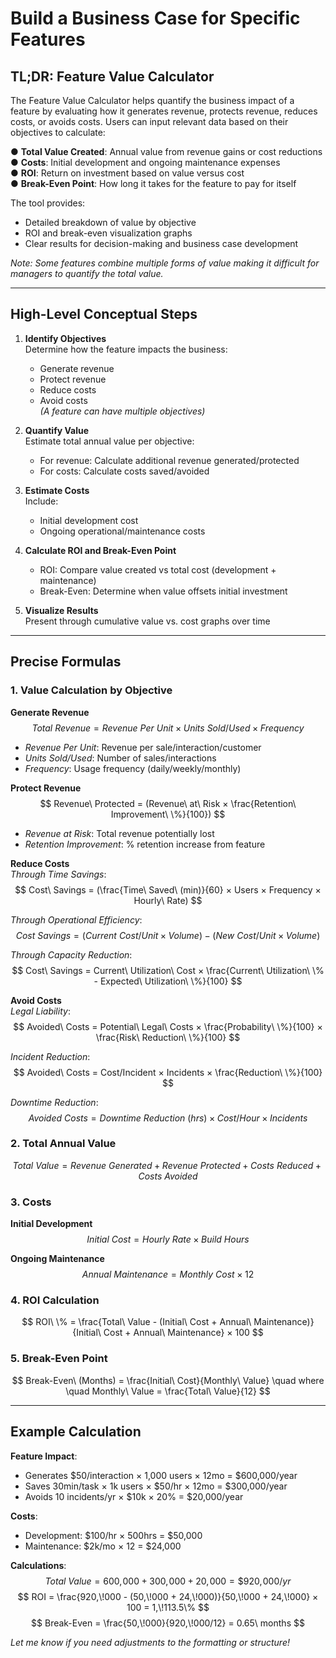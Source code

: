 # Build a Business Case for Specific Features

## TL;DR: Feature Value Calculator
The Feature Value Calculator helps quantify the business impact of a feature by evaluating how it generates revenue, protects revenue, reduces costs, or avoids costs. Users can input relevant data based on their objectives to calculate:

● **Total Value Created**: Annual value from revenue gains or cost reductions  
● **Costs**: Initial development and ongoing maintenance expenses  
● **ROI**: Return on investment based on value versus cost  
● **Break-Even Point**: How long it takes for the feature to pay for itself  

The tool provides:
- Detailed breakdown of value by objective
- ROI and break-even visualization graphs
- Clear results for decision-making and business case development

*Note: Some features combine multiple forms of value making it difficult for managers to quantify the total value.*

---

## High-Level Conceptual Steps

1. **Identify Objectives**  
   Determine how the feature impacts the business:
   - Generate revenue
   - Protect revenue
   - Reduce costs
   - Avoid costs  
   *(A feature can have multiple objectives)*

2. **Quantify Value**  
   Estimate total annual value per objective:
   - For revenue: Calculate additional revenue generated/protected
   - For costs: Calculate costs saved/avoided

3. **Estimate Costs**  
   Include:
   - Initial development cost
   - Ongoing operational/maintenance costs

4. **Calculate ROI and Break-Even Point**  
   - ROI: Compare value created vs total cost (development + maintenance)
   - Break-Even: Determine when value offsets initial investment

5. **Visualize Results**  
   Present through cumulative value vs. cost graphs over time

---

## Precise Formulas

### 1. Value Calculation by Objective

**Generate Revenue**  
$$ Total\ Revenue = Revenue\ Per\ Unit × Units\ Sold/Used × Frequency $$
- *Revenue Per Unit*: Revenue per sale/interaction/customer  
- *Units Sold/Used*: Number of sales/interactions  
- *Frequency*: Usage frequency (daily/weekly/monthly)  

**Protect Revenue**  
$$ Revenue\ Protected = (Revenue\ at\ Risk × \frac{Retention\ Improvement\ \%}{100}) $$
- *Revenue at Risk*: Total revenue potentially lost  
- *Retention Improvement*: % retention increase from feature  

**Reduce Costs**  
*Through Time Savings*:  
$$ Cost\ Savings = (\frac{Time\ Saved\ (min)}{60} × Users × Frequency × Hourly\ Rate) $$

*Through Operational Efficiency*:  
$$ Cost\ Savings = (Current\ Cost/Unit × Volume) - (New\ Cost/Unit × Volume) $$

*Through Capacity Reduction*:  
$$ Cost\ Savings = Current\ Utilization\ Cost × \frac{Current\ Utilization\ \% - Expected\ Utilization\ \%}{100} $$

**Avoid Costs**  
*Legal Liability*:  
$$ Avoided\ Costs = Potential\ Legal\ Costs × \frac{Probability\ \%}{100} × \frac{Risk\ Reduction\ \%}{100} $$

*Incident Reduction*:  
$$ Avoided\ Costs = Cost/Incident × Incidents × \frac{Reduction\ \%}{100} $$

*Downtime Reduction*:  
$$ Avoided\ Costs = Downtime\ Reduction\ (hrs) × Cost/Hour × Incidents $$

### 2. Total Annual Value
$$ Total\ Value = Revenue\ Generated + Revenue\ Protected + Costs\ Reduced + Costs\ Avoided $$

### 3. Costs
**Initial Development**  
$$ Initial\ Cost = Hourly\ Rate × Build\ Hours $$

**Ongoing Maintenance**  
$$ Annual\ Maintenance = Monthly\ Cost × 12 $$

### 4. ROI Calculation
$$ ROI\ \% = \frac{Total\ Value - (Initial\ Cost + Annual\ Maintenance)}{Initial\ Cost + Annual\ Maintenance} × 100 $$

### 5. Break-Even Point
$$ Break-Even\ (Months) = \frac{Initial\ Cost}{Monthly\ Value} \quad where \quad Monthly\ Value = \frac{Total\ Value}{12} $$

---

## Example Calculation

**Feature Impact**:
- Generates $50/interaction × 1,000 users × 12mo = $600,000/year  
- Saves 30min/task × 1k users × $50/hr × 12mo = $300,000/year  
- Avoids 10 incidents/yr × $10k × 20% = $20,000/year  

**Costs**:
- Development: $100/hr × 500hrs = $50,000  
- Maintenance: $2k/mo × 12 = $24,000  

**Calculations**:
$$ Total\ Value = 600,\!000 + 300,\!000 + 20,\!000 = \$920,\!000/yr $$
$$ ROI = \frac{920,\!000 - (50,\!000 + 24,\!000)}{50,\!000 + 24,\!000} × 100 = 1,\!113.5\% $$
$$ Break-Even = \frac{50,\!000}{920,\!000/12} = 0.65\ months $$

*Let me know if you need adjustments to the formatting or structure!*